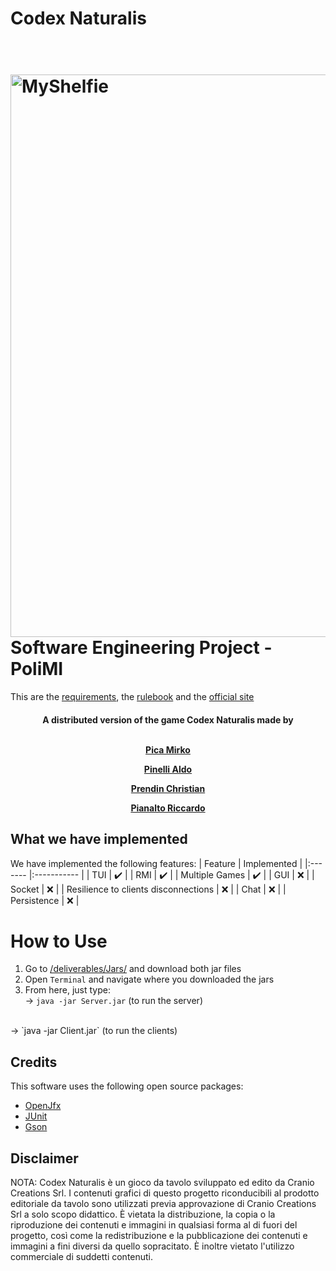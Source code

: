 # Codex Naturalis
<h1>
  <br>
  <a href="https://www.craniocreations.it/prodotto/codex-naturalis"><img src="https://www.craniocreations.it/storage/media/products/19/41/Codex_scatola+ombra.png" alt="MyShelfie" width="900"></a>
  <br>
  Software Engineering Project - PoliMI
  <br>
</h1>

This are the [requirements](documents/requirements.pdf), the [rulebook](documents/rulebook.pdf) and the [official site](https://www.craniocreations.it/prodotto/codex-naturalis)

<h4 align="center">A distributed version of the game Codex Naturalis made by <br><br>

[Pica Mirko](https://github.com/M1RK02)

[Pinelli Aldo](https://github.com/AldoPinelli)

[Prendin Christian](https://github.com/ChristianPrendin)

[Pianalto Riccardo](https://github.com/riccardopiana)

## What we have implemented

We have implemented the following features:
| Feature | Implemented |
|:------- |:----------- |
| TUI | :heavy_check_mark: |
| RMI | :heavy_check_mark: |
| Multiple Games | :heavy_check_mark: |
| GUI | :x: |
| Socket | :x: |
| Resilience to clients disconnections | :x: |
| Chat | :x: |
| Persistence | :x: |

# How to Use

1. Go to [/deliverables/Jars/](deliverables/Jars) and download both jar files
2. Open `Terminal` and navigate where you downloaded the jars
3. From here, just type:  
   -> `java -jar Server.jar` (to run the server)
<br>
   -> `java -jar Client.jar` (to run the clients)

## Credits

This software uses the following open source packages:

- [OpenJfx](https://openjfx.io/)
- [JUnit](https://junit.org/junit5/)
- [Gson](https://github.com/google/gson)

## Disclaimer
NOTA: Codex Naturalis è un gioco da tavolo sviluppato ed edito da Cranio Creations Srl. I contenuti grafici di questo progetto riconducibili al prodotto editoriale da tavolo sono utilizzati previa approvazione di Cranio Creations Srl a solo scopo didattico. È vietata la distribuzione, la copia o la riproduzione dei contenuti e immagini in qualsiasi forma al di fuori del progetto, così come la redistribuzione e la pubblicazione dei contenuti e immagini a fini diversi da quello sopracitato. È inoltre vietato l'utilizzo commerciale di suddetti contenuti.